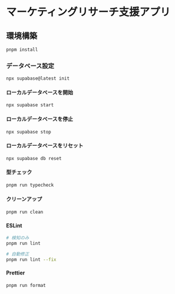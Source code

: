 # マーケティングリサーチ支援アプリ

## 環境構築

```bash
pnpm install
```

### データベース設定

```
npx supabase@latest init
```

#### ローカルデータベースを開始

```
npx supabase start
```

#### ローカルデータベースを停止

```
npx supabase stop
```

#### ローカルデータベースをリセット

```
npx supabase db reset
```

#### 型チェック

```bash
pnpm run typecheck
```

#### クリーンアップ

```bash
pnpm run clean
```

#### ESLint

```bash
# 検知のみ
pnpm run lint

# 自動修正
pnpm run lint --fix
```

#### Prettier

```bash
pnpm run format
```
